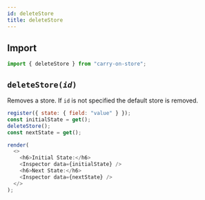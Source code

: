 ```yaml
---
id: deleteStore
title: deleteStore
---
```


## Import

```js
import { deleteStore } from "carry-on-store";
```

## `deleteStore(`_`id`_`)`

Removes a store. If `id` is not specified the default store is removed.

```js live noInline
register({ state: { field: "value" } });
const initialState = get();
deleteStore();
const nextState = get();

render(
  <>
    <h6>Initial State:</h6>
    <Inspector data={initialState} />
    <h6>Next State:</h6>
    <Inspector data={nextState} />
  </>
);
```
